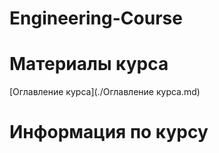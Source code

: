 # Engineering-Course

# Материалы курса

[Оглавление курса](./Оглавление курса.md)

# Информация по курсу

